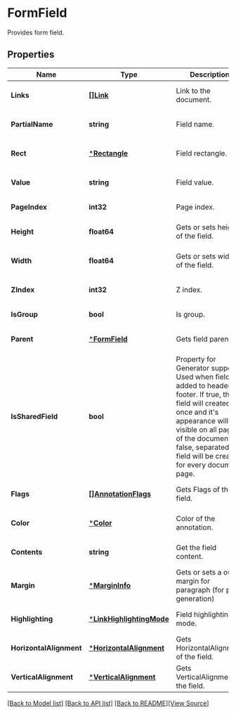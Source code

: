 # FormField
Provides form field.

## Properties
Name | Type | Description | Notes
------------ | ------------- | ------------- | -------------
**Links** | [**[]Link**](Link.md) | Link to the document. | [optional] [default to null]
**PartialName** | **string** | Field name. | [optional] [default to null]
**Rect** | [***Rectangle**](Rectangle.md) | Field rectangle. | [optional] [default to null]
**Value** | **string** | Field value. | [optional] [default to null]
**PageIndex** | **int32** | Page index. | [default to null]
**Height** | **float64** | Gets or sets height of the field. | [optional] [default to null]
**Width** | **float64** | Gets or sets width of the field. | [optional] [default to null]
**ZIndex** | **int32** | Z index. | [optional] [default to null]
**IsGroup** | **bool** | Is group. | [default to null]
**Parent** | [***FormField**](FormField.md) | Gets field parent. | [optional] [default to null]
**IsSharedField** | **bool** | Property for Generator support. Used when field is added to header or footer. If true, this field will created once and it&#39;s appearance will be visible on all pages of the document. If false, separated field will be created for every document page. | [optional] [default to null]
**Flags** | [**[]AnnotationFlags**](AnnotationFlags.md) | Gets Flags of the field. | [optional] [default to null]
**Color** | [***Color**](Color.md) | Color of the annotation. | [optional] [default to null]
**Contents** | **string** | Get the field content. | [optional] [default to null]
**Margin** | [***MarginInfo**](MarginInfo.md) | Gets or sets a outer margin for paragraph (for pdf generation) | [optional] [default to null]
**Highlighting** | [***LinkHighlightingMode**](LinkHighlightingMode.md) | Field highlighting mode. | [optional] [default to null]
**HorizontalAlignment** | [***HorizontalAlignment**](HorizontalAlignment.md) | Gets HorizontalAlignment of the field. | [optional] [default to null]
**VerticalAlignment** | [***VerticalAlignment**](VerticalAlignment.md) | Gets VerticalAlignment of the field. | [optional] [default to null]

[[Back to Model list]](../README.md#documentation-for-models) [[Back to API list]](../README.md#documentation-for-api-endpoints) [[Back to README]](../README.md)[[View Source]](../form_field.go)


